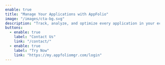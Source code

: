 ```yaml
---
enable: true
title: "Manage Your Applications with AppFolio"
image: "/images/cta-bg.svg"
description: "Track, analyze, and optimize every application in your ecosystem. AppFolio empowers you with smart insights, role-based access, and real-time visibility to ensure your tech stack stays efficient and aligned with business goals."
buttons:
  - enable: true
    label: "Contact Us"
    link: "/contact/"
  - enable: true
    label: "Try Now"
    link: "https://my.appfoliomgr.com/login"
---
```

